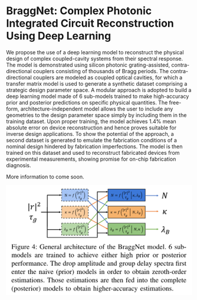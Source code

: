 # BraggNet: Complex Photonic Integrated Circuit Reconstruction Using Deep Learning

We propose the use of a deep learning model to reconstruct the physical design of complex coupled-cavity systems from their spectral response. The model is demonstrated using silicon photonic grating-assisted, contra-directional couplers consisting of thousands of Bragg periods. The contra-directional couplers are modeled as coupled optical cavities, for which a transfer matrix model is used to generate a synthetic dataset comprising a strategic design parameter space. A modular approach is adopted to build a deep learning model made of 6 sub-models trained to make high-accuracy prior and posterior predictions on specific physical quantities. The free-form, architecture-independent model allows the user to include any geometries to the design parameter space simply by including them in the training dataset. Upon proper training, the model achieves 1.4% mean absolute error on device reconstruction and hence 
proves suitable for inverse design applications. To show the potential of the approach, a second dataset is generated to emulate the fabrication conditions of a nominal design hindered by fabrication imperfections. The model is then trained on this dataset and used to reconstruct fabricated devices from experimental measurements, showing promise for on-chip fabrication diagnosis.


More information to come soon.
                                                                                                                              
                                                                                                                           
<p align="center">
  <img width="600" src="https://github.com/JonathanCauchon/BraggNet/blob/main/Screen%20Shot%202021-01-25%20at%2011.11.10%20AM.png">
</p>

